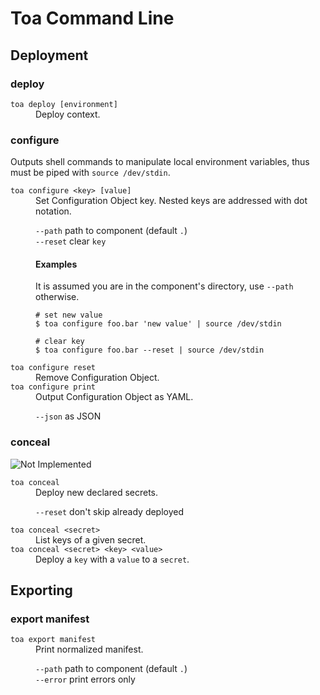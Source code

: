 # Toa Command Line

## Deployment

### deploy

<dl>
<dt><code>toa deploy [environment]</code></dt>
<dd>Deploy context.</dd>
</dl>

### configure

Outputs shell commands to manipulate local environment variables, thus must be piped
with `source /dev/stdin`.

<dl>
<dt><code>toa configure &lt;key&gt; [value]</code></dt>
<dd>
Set Configuration Object key. Nested keys are addressed with dot notation.

<code>--path</code> path to component (default <code>.</code>)<br/>
<code>--reset</code> clear <code>key</code><br/>

#### Examples

It is assumed you are in the component's directory, use `--path` otherwise.

```shell
# set new value
$ toa configure foo.bar 'new value' | source /dev/stdin
```

```shell
# clear key
$ toa configure foo.bar --reset | source /dev/stdin
```

</dd>
<dt><code>toa configure reset</code></dt>
<dd>Remove Configuration Object.</dd>
<dt><code>toa configure print</code></dt>
<dd>Output Configuration Object as YAML.

<code>--json</code> as JSON
</dd>
</dl>

### conceal

![Not Implemented](https://img.shields.io/badge/Not_Implemented-red)
<dl>
<dt><code>toa conceal</code></dt>
<dd>Deploy new declared secrets.

<code>--reset</code> don't skip already deployed</dd>

<dt><code>toa conceal &lt;secret&gt;</code></dt>
<dd>List keys of a given secret.</dd>
<dt><code>toa conceal &lt;secret&gt; &lt;key&gt; &lt;value&gt;</code></dt>
<dd>Deploy a <code>key</code> with a <code>value</code> to a <code>secret</code>.</dd>
</dl>

## Exporting

### export manifest

<dl>
<dt><code>toa export manifest</code></dt>
<dd>Print normalized manifest.

<code>--path</code> path to component (default <code>.</code>)<br/>
<code>--error</code> print errors only<br/>
</dd>
</dl>

